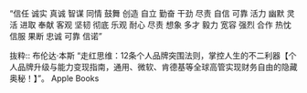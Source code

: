 “信任 诚实 真诚 智谋 同情 鼓舞
创造 自立 勤奋 干劲 尽责 自信
可靠 活力 幽默 灵活 进取 奉献
客观 坚韧 彻底 乐观 耐心 尽责
想象 多才 毅力 宽容 强烈 合作
热忱 信服 果断 忠诚 可靠 信诺”

抜粋:: 布伦达·本斯  “走红思维：12条个人品牌突围法则，掌控人生的不二利器【个人品牌升级与能力变现指南，通用、微软、肯德基等全球高管实现财务自由的隐藏奥秘！】”。 Apple Books  
